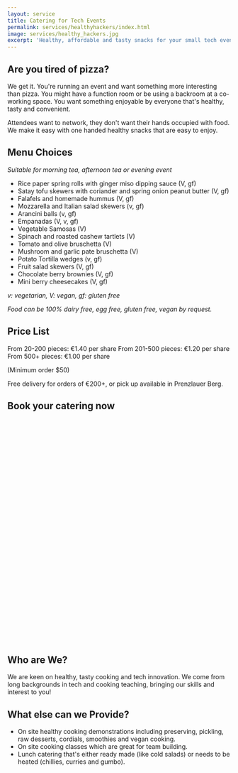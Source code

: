 ```yaml
---
layout: service
title: Catering for Tech Events
permalink: services/healthyhackers/index.html
image: services/healthy_hackers.jpg
excerpt: 'Healthy, affordable and tasty snacks for your small tech event or workplace.'
---
```


## Are you tired of pizza?
We get it. You're running an event and want something more interesting than pizza. You might have a function room or be using a backroom at a co-working space. You want something enjoyable by everyone that's healthy, tasty and convenient.

Attendees want to network, they don't want their hands occupied with food. We make it easy with one handed healthy snacks that are easy to enjoy.

## Menu Choices
_Suitable for morning tea, afternoon tea or evening event_

- Rice paper spring rolls with ginger miso dipping sauce (V, gf)
- Satay tofu skewers with coriander and spring onion peanut butter (V, gf)
- Falafels and homemade hummus (V, gf)
- Mozzarella and Italian salad skewers (v, gf)
- Arancini balls (v, gf)
- Empanadas (V, v, gf)
- Vegetable Samosas (V)
- Spinach and roasted cashew tartlets (V)
- Tomato and olive bruschetta (V)
- Mushroom and garlic pate bruschetta (V)
- Potato Tortilla wedges (v, gf)
- Fruit salad skewers (V, gf)
- Chocolate berry brownies (V, gf)
- Mini berry cheesecakes (V, gf)

_v: vegetarian, V: vegan, gf: gluten free_

_Food can be 100% dairy free, egg free, gluten free, vegan by request._

## Price List
From 20-200 pieces: €1.40 per share From 201-500 pieces: €1.20 per share From 500+ pieces: €1.00 per share

(Minimum order $50)

Free delivery for orders of €200+, or pick up available in Prenzlauer Berg.

## Book your catering now
<!-- Change the width and height values to suit you best -->
<div class="typeform-widget" data-url="https://gregariousmammal.typeform.com/to/yNaGAP" data-text="Healthy Hackers Bookings" style="width:100%;height:500px;"></div>

<script>(function(){var qs,js,q,s,d=document,gi=d.getElementById,ce=d.createElement,gt=d.getElementsByTagName,id='typef_orm',b='https://s3-eu-west-1.amazonaws.com/share.typeform.com/';if(!gi.call(d,id)){js=ce.call(d,'script');js.id=id;js.src=b+'widget.js';q=gt.call(d,'script')[0];q.parentNode.insertBefore(js,q)}})()</script>

## Who are We?
We are keen on healthy, tasty cooking and tech innovation. We come from long backgrounds in tech and cooking teaching, bringing our skills and interest to you!

## What else can we Provide?

- On site healthy cooking demonstrations including preserving, pickling, raw desserts, cordials, smoothies and vegan cooking.
- On site cooking classes which are great for team building.
- Lunch catering that's either ready made (like cold salads) or needs to be heated (chillies, curries and gumbo).
